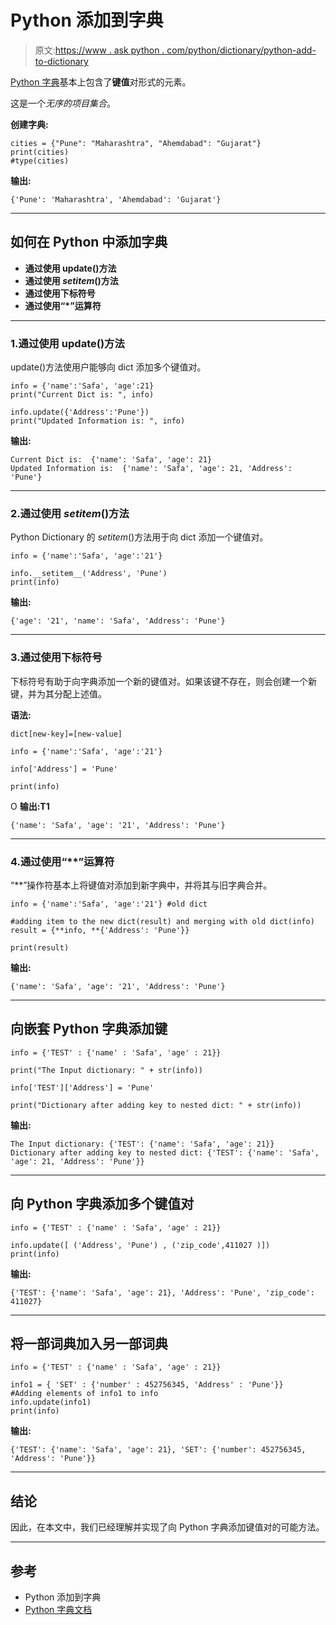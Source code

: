 # Python 添加到字典

> 原文:[https://www . ask python . com/python/dictionary/python-add-to-dictionary](https://www.askpython.com/python/dictionary/python-add-to-dictionary)

[Python 字典](https://www.askpython.com/python/dictionary/python-dictionary-dict-tutorial)基本上包含了**键值**对形式的元素。

这是一个*无序的项目集合*。

**创建字典:**

```
cities = {"Pune": "Maharashtra", "Ahemdabad": "Gujarat"}
print(cities)
#type(cities)

```

**输出:**

```
{'Pune': 'Maharashtra', 'Ahemdabad': 'Gujarat'}
```

* * *

## 如何在 Python 中添加字典

*   **通过使用 update()方法**
*   **通过使用 _setitem_()方法**
*   **通过使用下标符号**
*   **通过使用“*”运算符**

* * *

### 1.通过使用 update()方法

update()方法使用户能够向 dict 添加多个键值对。

```
info = {'name':'Safa', 'age':21} 
print("Current Dict is: ", info) 

info.update({'Address':'Pune'}) 
print("Updated Information is: ", info) 

```

**输出:**

```
Current Dict is:  {'name': 'Safa', 'age': 21}
Updated Information is:  {'name': 'Safa', 'age': 21, 'Address': 'Pune'}
```

* * *

### 2.通过使用 _setitem_()方法

Python Dictionary 的 _setitem_()方法用于向 dict 添加一个键值对。

```
info = {'name':'Safa', 'age':'21'} 

info.__setitem__('Address', 'Pune') 
print(info) 

```

**输出:**

```
{'age': '21', 'name': 'Safa', 'Address': 'Pune'}
```

* * *

### 3.通过使用下标符号

下标符号有助于向字典添加一个新的键值对。如果该键不存在，则会创建一个新键，并为其分配上述值。

**语法:**

```
dict[new-key]=[new-value]
```

```
info = {'name':'Safa', 'age':'21'} 

info['Address'] = 'Pune'

print(info) 

```

O **输出:T1**

```
{'name': 'Safa', 'age': '21', 'Address': 'Pune'}
```

* * *

### 4.通过使用“**”运算符

“**”操作符基本上将键值对添加到新字典中，并将其与旧字典合并。

```
info = {'name':'Safa', 'age':'21'} #old dict

#adding item to the new dict(result) and merging with old dict(info)  
result = {**info, **{'Address': 'Pune'}}  

print(result) 

```

**输出:**

```
{'name': 'Safa', 'age': '21', 'Address': 'Pune'}
```

* * *

## 向嵌套 Python 字典添加键

```
info = {'TEST' : {'name' : 'Safa', 'age' : 21}} 

print("The Input dictionary: " + str(info)) 

info['TEST']['Address'] = 'Pune'

print("Dictionary after adding key to nested dict: " + str(info)) 

```

**输出:**

```
The Input dictionary: {'TEST': {'name': 'Safa', 'age': 21}}
Dictionary after adding key to nested dict: {'TEST': {'name': 'Safa', 'age': 21, 'Address': 'Pune'}}
```

* * *

## 向 Python 字典添加多个键值对

```
info = {'TEST' : {'name' : 'Safa', 'age' : 21}} 

info.update([ ('Address', 'Pune') , ('zip_code',411027 )])
print(info)

```

**输出:**

```
{'TEST': {'name': 'Safa', 'age': 21}, 'Address': 'Pune', 'zip_code': 411027}
```

* * *

## 将一部词典加入另一部词典

```
info = {'TEST' : {'name' : 'Safa', 'age' : 21}} 

info1 = { 'SET' : {'number' : 452756345, 'Address' : 'Pune'}}
#Adding elements of info1 to info
info.update(info1)
print(info)          

```

**输出:**

```
{'TEST': {'name': 'Safa', 'age': 21}, 'SET': {'number': 452756345, 'Address': 'Pune'}}
```

* * *

## 结论

因此，在本文中，我们已经理解并实现了向 Python 字典添加键值对的可能方法。

* * *

## 参考

*   Python 添加到字典
*   [Python 字典文档](https://docs.python.org/3/tutorial/datastructures.html#dictionaries)